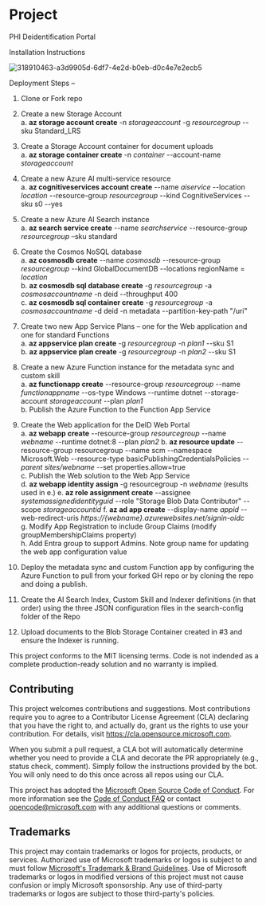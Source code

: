 # Project

PHI Deidentification Portal

Installation Instructions

![318910463-a3d9905d-6df7-4e2d-b0eb-d0c4e7e2ecb5](https://github.com/microsoft/PHIDeIDPortal/assets/112185610/1f74e6b9-0f94-40db-9fa8-aadd04433d24)
 
Deployment Steps –
1. Clone or Fork repo  
2. Create a new Storage Account  
  a. **az storage account create** -n _storageaccount_ -g _resourcegroup_ --sku Standard_LRS
  
3. Create a Storage Account container for document uploads  
  a. **az storage container create** -n _container_ --account-name _storageaccount_  
  
4. Create a new Azure AI multi-service resource  
  a. **az cognitiveservices account create** --name _aiservice_ --location _location_ --resource-group _resourcegroup_ --kind CognitiveServices --sku s0 --yes  
  
5. Create a new Azure AI Search instance  
  a. **az search service create** --name _searchservice_ --resource-group _resourcegroup_ –sku standard

6.  Create the Cosmos NoSQL database  
  a. **az cosmosdb create** --name _cosmosdb_ --resource-group _resourcegroup_ --kind GlobalDocumentDB --locations regionName = _location_  
  b. **az cosmosdb sql database create** -g _resourcegroup_ -a _cosmosaccountname_ -n deid --throughput 400  
  c. **az cosmosdb sql container create** -g _resourcegroup_ -a _cosmosaccountname_ -d deid -n metadata --partition-key-path "/uri"  
  
8. Create two new App Service Plans – one for the Web application and one for standard Functions  
  a. **az appservice plan create** -g _resourcegroup_ -n _plan1_ --sku S1  
  b. **az appservice plan create** -g _resourcegroup_ -n _plan2_ --sku S1  
  
9. Create a new Azure Function instance for the metadata sync and custom skill  
  a. **az functionapp create** --resource-group _resourcegroup_ --name _functionappname_ --os-type Windows --runtime dotnet --storage-account _storageaccount_ --plan _plan1_  
  b. Publish the Azure Function to the Function App Service    

10. Create the Web application for the DeID Web Portal  
  a. **az webapp create** --resource-group _resourcegroup_ --name _webname_ --runtime dotnet:8 --plan _plan2_ 
  b. **az resource update** --resource-group resourcegroup --name scm --namespace Microsoft.Web --resource-type basicPublishingCredentialsPolicies --_parent sites/webname_ --set properties.allow=true  
  c. Publish the Web solution to the Web App Service  
  d. **az webapp identity assign** -g resourcegroup -n _webname_ (results used in e.)
  e. **az role assignment create** --assignee _systemassignedidentityguid_ --role "Storage Blob Data Contributor" --scope _storageaccountid_ 
  f. **az ad app create** --display-name _appid_ --web-redirect-uris _https://{webname}.azurewebsites.net/signin-oidc_  
  g. Modify App Registration to include Group Claims (modify groupMembershipClaims property)  
  h. Add Entra group to support Admins. Note group name for updating the web app configuration value  

12.	Deploy the metadata sync and custom Function app by configuring the Azure Function to pull from your forked GH repo or by cloning the repo and doing a publish.
13.	Create the AI Search Index, Custom Skill and Indexer definitions (in that order) using the three JSON configuration files in the search-config folder of the Repo
14.	Upload documents to the Blob Storage Container created in #3 and ensure the Indexer is running.

This project conforms to the MIT licensing terms. Code is not indended as a complete production-ready solution and no warranty is implied.

## Contributing

This project welcomes contributions and suggestions.  Most contributions require you to agree to a
Contributor License Agreement (CLA) declaring that you have the right to, and actually do, grant us
the rights to use your contribution. For details, visit https://cla.opensource.microsoft.com.

When you submit a pull request, a CLA bot will automatically determine whether you need to provide
a CLA and decorate the PR appropriately (e.g., status check, comment). Simply follow the instructions
provided by the bot. You will only need to do this once across all repos using our CLA.

This project has adopted the [Microsoft Open Source Code of Conduct](https://opensource.microsoft.com/codeofconduct/).
For more information see the [Code of Conduct FAQ](https://opensource.microsoft.com/codeofconduct/faq/) or
contact [opencode@microsoft.com](mailto:opencode@microsoft.com) with any additional questions or comments.

## Trademarks

This project may contain trademarks or logos for projects, products, or services. Authorized use of Microsoft 
trademarks or logos is subject to and must follow 
[Microsoft's Trademark & Brand Guidelines](https://www.microsoft.com/en-us/legal/intellectualproperty/trademarks/usage/general).
Use of Microsoft trademarks or logos in modified versions of this project must not cause confusion or imply Microsoft sponsorship.
Any use of third-party trademarks or logos are subject to those third-party's policies.
